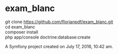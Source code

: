 exam_blanc
==========

git clone https://github.com/florianpdf/exam_blanc.git  
cd exam_blanc  
composer install  
php app/console doctrine:database:create  

A Symfony project created on July 17, 2016, 10:42 am.
